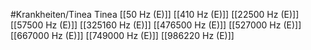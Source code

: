 #Krankheiten/Tinea
Tinea
[[50 Hz (E)]]
[[410 Hz (E)]]
[[22500 Hz (E)]]
[[57500 Hz (E)]]
[[325160 Hz (E)]]
[[476500 Hz (E)]]
[[527000 Hz (E)]]
[[667000 Hz (E)]]
[[749000 Hz (E)]]
[[986220 Hz (E)]]